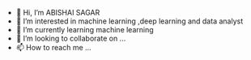 - 👋 Hi, I’m ABISHAI SAGAR
- 👀 I’m interested in machine learning ,deep learning and data analyst
- 🌱 I’m currently learning machine learning
- 💞️ I’m looking to collaborate on ...
- 📫 How to reach me ...

<!---
abhi2053/abhi2053 is a ✨ special ✨ repository because its `README.md` (this file) appears on your GitHub profile.
You can click the Preview link to take a look at your changes.
--->
